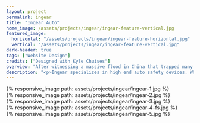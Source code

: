 ```yaml
---
layout: project
permalink: ingear
title: "Ingear Auto"
home_image: /assets/projects/ingear/ingear-feature-vertical.jpg
featured_image:
  horizontal: "/assets/projects/ingear/ingear-feature-horizontal.jpg"
  vertical: "/assets/projects/ingear/ingear-feature-vertical.jpg"
dark-header: true
tags: ["Website Design"]
credits: ["Designed with Kyle Chuises"]
overview: "After witnessing a massive flood in China that trapped many people in their cars and claimed 79 lives, Ingear set out to help mitigate future disasters by creating high quality auto safety tools."
description: "<p>Ingear specializes in high end auto safety devices. While there are many other companies that produce similar tools, none match the level of precision, quality, and design that Ingear provides. After testing their product on Amazon, Ingear was ready to invest in a full ecommerce website that matched the quality of their products.</p>"
---
```


<div class="grid grid--offset">
  <div class="grid__col-12">
    {% responsive_image path: assets/projects/ingear/ingear-1.jpg %}
  </div>
</div>

<div class="grid grid--offset">
  <div class="grid__col-12">
    {% responsive_image path: assets/projects/ingear/ingear-2.jpg %}
  </div>
</div>

<div class="grid grid--offset">
  <div class="grid__col-12">
    {% responsive_image path: assets/projects/ingear/ingear-3.jpg %}
  </div>
</div>

<div class="grid grid--offset">
  <div class="grid__col-12">
    {% responsive_image path: assets/projects/ingear/ingear-4-fs.jpg %}
  </div>
</div>

<div class="grid grid--offset">
  <div class="grid__col-12">
    {% responsive_image path: assets/projects/ingear/ingear-5.jpg %}
  </div>
</div>